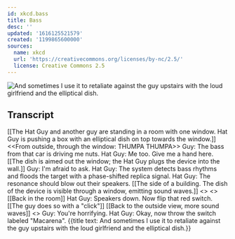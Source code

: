 ```yaml
---
id: xkcd.bass
title: Bass
desc: ''
updated: '1616125521579'
created: '1199865600000'
sources:
  name: xkcd
  url: 'https://creativecommons.org/licenses/by-nc/2.5/'
  license: Creative Commons 2.5
---
```

![And sometimes I use it to retaliate against the guy upstairs with the loud girlfriend and the elliptical dish.](https://imgs.xkcd.com/comics/bass.png)

## Transcript
[[The Hat Guy and another guy are standing in a room with one window. Hat Guy is pushing a box with an elliptical dish on top towards the window.]]
<<From outside, through the window: THUMPA THUMPA>>
Guy: The bass from that car is driving me nuts.
Hat Guy: Me too. Give me a hand here.
[[The dish is aimed out the window; the Hat Guy plugs the device into the wall.]]
Guy: I'm afraid to ask.
Hat Guy: The system detects bass rhythms and floods the target with a phase-shifted replica signal.
Hat Guy: The resonance should blow out their speakers.
[[The side of a building. The dish of the device is visible through a window, emitting sound waves.]]
<<THUMPA THUMPA>> <<BLAM>>
[[Back in the room]]
Hat Guy: Speakers down. Now flip that red switch.
[[The guy does so with a "click"]]
[[Back to the outside view, more sound waves]]
<<SHIRLEY SHIRLEY BO BIRLEY BANANA FANNA FO FIRLEY>>
Guy: You're horrifying.
Hat Guy: Okay, now throw the switch labeled "Macarena".
{{title text: And sometimes I use it to retaliate against the guy upstairs with the loud girlfriend and the elliptical dish.}}
